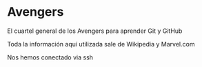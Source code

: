 # Avengers

El cuartel general de los Avengers para aprender Git y GitHub

Toda la información aquí utilizada sale de Wikipedia y Marvel.com

Nos hemos conectado via ssh

